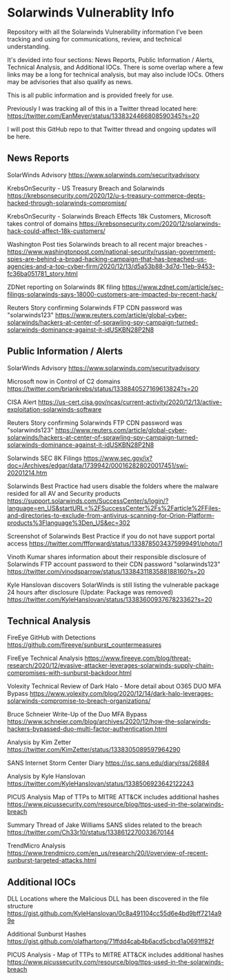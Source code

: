 # Solarwinds Vulnerablity Info
Repository with all the Solarwinds Vulnerability information I've been tracking and using for communications, review, and technical understanding.

It's devided into four sections: News Reports, Public Information / Alerts, Technical Analysis, and Additional IOCs. There is some overlap where a few links may be a long for technical analysis, but may also include IOCs. Others may be advisories that also qualify as news. 

This is all public information and is provided freely for use. 

Previously I was tracking all of this in a Twitter thread located here: https://twitter.com/EanMeyer/status/1338324466808590345?s=20

I will post this GitHub repo to that Twitter thread and ongoing updates will be here.

<h2>News Reports</h2>

SolarWinds Advisory
https://www.solarwinds.com/securityadvisory

KrebsOnSecurity - US Treasury Breach and Solarwinds 
https://krebsonsecurity.com/2020/12/u-s-treasury-commerce-depts-hacked-through-solarwinds-compromise/

KrebsOnSecurity - Solarwinds Breach Effects 18k Customers, Microsoft takes control of domains 
https://krebsonsecurity.com/2020/12/solarwinds-hack-could-affect-18k-customers/

Washington Post ties Solarwinds breach to all recent major breaches - https://www.washingtonpost.com/national-security/russian-government-spies-are-behind-a-broad-hacking-campaign-that-has-breached-us-agencies-and-a-top-cyber-firm/2020/12/13/d5a53b88-3d7d-11eb-9453-fc36ba051781_story.html

ZDNet reporting on Solarwinds 8K filing 
https://www.zdnet.com/article/sec-filings-solarwinds-says-18000-customers-are-impacted-by-recent-hack/

Reuters Story confirming Solarwinds FTP CDN password was "solarwinds123"
https://www.reuters.com/article/global-cyber-solarwinds/hackers-at-center-of-sprawling-spy-campaign-turned-solarwinds-dominance-against-it-idUSKBN28P2N8

<h2>Public Information / Alerts</h2>

SolarWinds Advisory 
https://www.solarwinds.com/securityadvisory

Microsoft now in Control of C2 domains 
https://twitter.com/briankrebs/status/1338840527169613824?s=20

CISA Alert 
https://us-cert.cisa.gov/ncas/current-activity/2020/12/13/active-exploitation-solarwinds-software

Reuters Story confirming Solarwinds FTP CDN password was "solarwinds123"
https://www.reuters.com/article/global-cyber-solarwinds/hackers-at-center-of-sprawling-spy-campaign-turned-solarwinds-dominance-against-it-idUSKBN28P2N8

Solarwinds SEC 8K Filings 
https://www.sec.gov/ix?doc=/Archives/edgar/data/1739942/000162828020017451/swi-20201214.htm

Solarwinds Best Practice had users disable the folders where the malware resided for all AV and Security products
https://support.solarwinds.com/SuccessCenter/s/login/?language=en_US&startURL=%2FSuccessCenter%2Fs%2Farticle%2FFiles-and-directories-to-exclude-from-antivirus-scanning-for-Orion-Platform-products%3Flanguage%3Den_US&ec=302

Screenshot of Solarwinds Best Practice if you do not have support portal access 
https://twitter.com/ffforward/status/1338785034375999491/photo/1

Vinoth Kumar shares information about their responsible disclosure of Solarwinds FTP account password to their CDN password "solarwinds123"
https://twitter.com/vinodsparrow/status/1338431183588188160?s=20

Kyle Hanslovan discovers SolarWinds is still listing the vulnerable package 24 hours after disclosure (Update: Package was removed) 
https://twitter.com/KyleHanslovan/status/1338360093767823362?s=20


<h2>Technical Analysis</h2>
 
FireEye GitHub with Detections 
https://github.com/fireeye/sunburst_countermeasures

FireEye Technical Analysis 
https://www.fireeye.com/blog/threat-research/2020/12/evasive-attacker-leverages-solarwinds-supply-chain-compromises-with-sunburst-backdoor.html

Volexity Technical Review of Dark Halo - More detail about O365 DUO MFA Bypass 
https://www.volexity.com/blog/2020/12/14/dark-halo-leverages-solarwinds-compromise-to-breach-organizations/

Bruce Schneier Write-Up of the Duo MFA Bypass 
https://www.schneier.com/blog/archives/2020/12/how-the-solarwinds-hackers-bypassed-duo-multi-factor-authentication.html

Analysis by Kim Zetter 
https://twitter.com/KimZetter/status/1338305089597964290

SANS Internet Storm Center Diary 
https://isc.sans.edu/diary/rss/26884

Analysis by Kyle Hanslovan 
https://twitter.com/KyleHanslovan/status/1338506923642122243

PICUS Analysis Map of TTPs to MITRE ATT&CK includes additional hashes 
https://www.picussecurity.com/resource/blog/ttps-used-in-the-solarwinds-breach

Summary Thread of Jake Williams SANS slides related to the breach 
https://twitter.com/Ch33r10/status/1338612270033670144

TrendMicro Analysis 
https://www.trendmicro.com/en_us/research/20/l/overview-of-recent-sunburst-targeted-attacks.html
 
<h2>Additional IOCs</h2>

DLL Locations where the Malicious DLL has been discovered in the file structure 
https://gist.github.com/KyleHanslovan/0c8a491104cc55d6e4bd9bff7214a99e

Additional Sunburst Hashes 
https://gist.github.com/olafhartong/71ffdd4cab4b6acd5cbcd1a0691ff82f

PICUS Analysis - Map of TTPs to MITRE ATT&CK includes additional hashes 
https://www.picussecurity.com/resource/blog/ttps-used-in-the-solarwinds-breach​​​​​​​​​​​​​​

